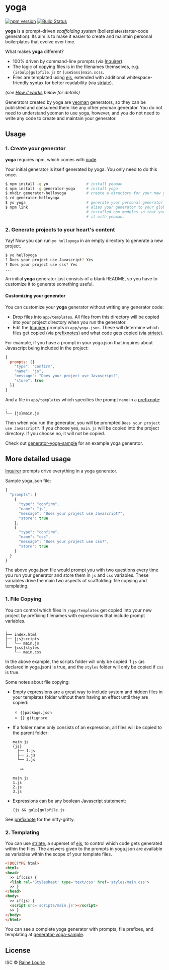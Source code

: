 # yoga

[![npm version](https://img.shields.io/npm/v/generator-yoga.svg)](https://npmjs.org/package/generator-yoga) 
[![Build Status](https://travis-ci.org/metaraine/generator-yoga.svg)](https://travis-ci.org/metaraine/generator-yoga)

**yoga** is a prompt-driven *scaffolding system* (boilerplate/starter-code generation). Its aim is to make it easier to create and maintain personal boilerplates that evolve over time.

What makes **yoga** different?

- 100% driven by command-line prompts (via [Inquirer](https://github.com/SBoudrias/Inquirer.js)).
- The logic of copying files is in the filenames themselves, e.g. `{isGulp}gulpfile.js` or `{useSass}main.scss`.
- Files are templated using [ejs](https://github.com/mde/ejs), extended with additional whitespace-friendly syntax for better readability (via [striate](https://github.com/metaraine/striate)).

*(see [How it works](#how-it-works) below for details)*

Generators created by yoga are [yeoman](http://yeoman.io/) generators, so they can be published and consumed them like any other yeoman generator. You do not need to understand yeoman to use yoga, however, and you do not need to write any code to create and maintain your generator.

## Usage

### 1. Create your generator

**yoga** requires npm, which comes with [node](https://nodejs.org/en/download/).

Your initial generator is itself generated by yoga. You only need to do this once.

```sh
$ npm install -g yo                 # install yeoman
$ npm install -g generator-yoga     # install yoga
$ mkdir generator-helloyoga         # create a directory for your new generator
$ cd generator-helloyoga            
$ yo yoga                           # generate your personal generator
$ npm link                          # alias your generator to your globally
                                    # installed npm modules so that you can run
                                    # it with yeoman.
```

### 2. Generate projects to your heart's content

Yay! Now you can run `yo helloyoga` in an empty directory to generate a new project.

```sh
$ yo helloyoga
? Does your project use Javascript? Yes
? Does your project use css? Yes
...
```

An initial **yoga** generator just consists of a blank README, so you have to customize it to generate something useful.

#### Customizing your generator

You can customize your **yoga** generator without writing any generator code:

- Drop files into `app/templates`. All files from this directory will be copied into your project directory when you run the generator.
- Edit the [Inquirer](https://github.com/SBoudrias/Inquirer.js) prompts in `app/yoga.json`. These will determine which files get copied (via [prefixnotes](https://github.com/metaraine/prefixnote)) and what code gets copied (via [striate](https://github.com/metaraine/striate)).

For example, if you have a prompt in your yoga.json that inquires about Javascript being included in the project:

```js
{
  prompts: [{
    "type": "confirm",
    "name": "js",
    "message": "Does your project use Javascript?",
    "store": true
  }]
}
```

And a file in `app/templates` which specifies the prompt `name` in a [prefixnote](https://github.com/metaraine/prefixnote):

```
.
└── {js}main.js
```

Then when you run the generator, you will be prompted `Does your project use Javascript?`. If you choose yes, `main.js` will be copied into the project directory. If you choose no, it will not be copied.

Check out [generator-yoga-sample](https://github.com/metaraine/generator-yoga-sample) for an example yoga generator.

## More detailed usage

[Inquirer](https://github.com/SBoudrias/Inquirer.js) prompts drive everything in a yoga generator.

Sample yoga.json file:

```js
{
  "prompts": [
    {
      "type": "confirm",
      "name": "js",
      "message": "Does your project use Javascript?",
      "store": true
    },
    {
      "type": "confirm",
      "name": "css",
      "message": "Does your project use css?",
      "store": true
    }
  }
}
```

The above yoga.json file would prompt you with two questions every time you run your generator and store them in `js` and `css` variables. These variables drive the main two aspects of scaffolding: file copying and templating.

### 1. File Copying

You can control which files in `/app/templates` get copied into your new project by prefixing filenames with expressions that include prompt variables.

```
.
├── index.html
├── {js}scripts
│   └── main.js
└── {css}styles
    └── main.css
```

In the above example, the scripts folder will only be copied if `js` (as declared in yoga.json) is true, and the `styles` folder will only be copied if `css` is true.

Some notes about file copying:

- Empty expressions are a great way to include system and hidden files in your templates folder without them having an effect until they are copied:
  - `{}package.json`
  - `{}.gitignore`
- If a folder name only consists of an expression, all files will be copied to the parent folder:

  ```
  main.js
  {js}
    ├── 1.js
    ├── 2.js
    └── 3.js
  ```

  &nbsp;&nbsp;&nbsp;&nbsp;&nbsp;&nbsp;⇨

  ```
  main.js
  1.js
  2.js
  3.js
  ```

- Expressions can be any boolean Javascript statement:

  ```
  {js && gulp}gulpfile.js
  ```

See [prefixnote](https://github.com/metaraine/prefixnote) for the nitty-gritty.


### 2. Templating

You can use [striate](https://github.com/metaraine/striate), a superset of [ejs](https://github.com/mde/ejs), to control which code gets generated within the files. The answers given to the prompts in yoga.json are available as variables within the scope of your template files.

```html
<!DOCTYPE html>
<html>
<head>
  >> if(css) {
  <link rel='Stylesheet' type='text/css' href='styles/main.css'>
  >> }
</head>
<body>
  >> if(js) {
  <script src='scripts/main.js'></script>
  >> }
</body>
</html>
```

You can see a complete yoga generator with prompts, file prefixes, and templating at [generator-yoga-sample](https://github.com/metaraine/generator-yoga-sample).

## License

ISC © [Raine Lourie](https://github.com/metaraine)
